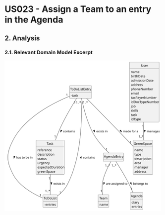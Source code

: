 # US023 - Assign a Team to an entry in the Agenda

## 2. Analysis

### 2.1. Relevant Domain Model Excerpt 

![us023-domain-model.svg](svg/us023-domain-model.svg)


